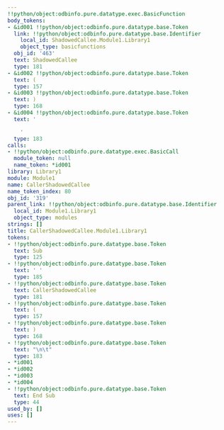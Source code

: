 ```yaml
---
!!python/object:odbinfo.pure.datatype.exec.BasicFunction
body_tokens:
- &id001 !!python/object:odbinfo.pure.datatype.base.Token
  link: !!python/object:odbinfo.pure.datatype.base.Identifier
    local_id: ShadowedCallee.Module1.Library1
    object_type: basicfunctions
  obj_id: '463'
  text: ShadowedCallee
  type: 181
- &id002 !!python/object:odbinfo.pure.datatype.base.Token
  text: (
  type: 157
- &id003 !!python/object:odbinfo.pure.datatype.base.Token
  text: )
  type: 168
- &id004 !!python/object:odbinfo.pure.datatype.base.Token
  text: '

    '
  type: 183
calls:
- !!python/object:odbinfo.pure.datatype.exec.BasicCall
  module_token: null
  name_token: *id001
library: Library1
module: Module1
name: CallerShadowedCallee
name_token_index: 80
obj_id: '319'
parent_link: !!python/object:odbinfo.pure.datatype.base.Identifier
  local_id: Module1.Library1
  object_type: modules
strings: []
title: CallerShadowedCallee.Module1.Library1
tokens:
- !!python/object:odbinfo.pure.datatype.base.Token
  text: Sub
  type: 125
- !!python/object:odbinfo.pure.datatype.base.Token
  text: ' '
  type: 185
- !!python/object:odbinfo.pure.datatype.base.Token
  text: CallerShadowedCallee
  type: 181
- !!python/object:odbinfo.pure.datatype.base.Token
  text: (
  type: 157
- !!python/object:odbinfo.pure.datatype.base.Token
  text: )
  type: 168
- !!python/object:odbinfo.pure.datatype.base.Token
  text: "\n\t"
  type: 183
- *id001
- *id002
- *id003
- *id004
- !!python/object:odbinfo.pure.datatype.base.Token
  text: End Sub
  type: 44
used_by: []
uses: []
---
```

